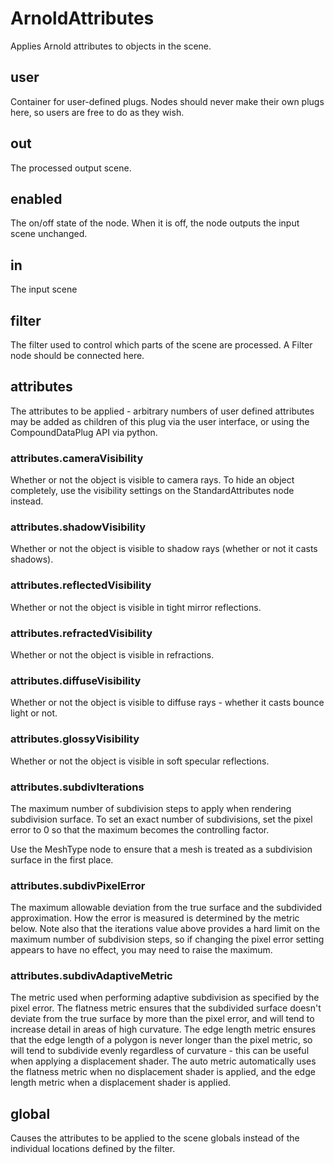 # ArnoldAttributes

Applies Arnold attributes to objects
in the scene.

## user

 Container for user-defined plugs. Nodes
should never make their own plugs here,
so users are free to do as they wish.

## out

 The processed output scene.

## enabled

 The on/off state of the node. When it is off, the node outputs the input scene unchanged.

## in

 The input scene

## filter

 The filter used to control which parts of the scene are
processed. A Filter node should be connected here.

## attributes

 The attributes to be applied - arbitrary numbers of user defined
attributes may be added as children of this plug via the user
interface, or using the CompoundDataPlug API via python.

### attributes.cameraVisibility

 Whether or not the object is visible to camera
rays. To hide an object completely, use the
visibility settings on the StandardAttributes
node instead.

### attributes.shadowVisibility

 Whether or not the object is visible to shadow
rays (whether or not it casts shadows).

### attributes.reflectedVisibility

 Whether or not the object is visible in
tight mirror reflections.

### attributes.refractedVisibility

 Whether or not the object is visible in
refractions.

### attributes.diffuseVisibility

 Whether or not the object is visible to diffuse
rays - whether it casts bounce light or not.

### attributes.glossyVisibility

 Whether or not the object is visible in
soft specular reflections.

### attributes.subdivIterations

 The maximum number of subdivision
steps to apply when rendering subdivision
surface. To set an exact number of
subdivisions, set the pixel error to
0 so that the maximum becomes the
controlling factor.

Use the MeshType node to ensure that a
mesh is treated as a subdivision surface
in the first place.

### attributes.subdivPixelError

 The maximum allowable deviation from the true
surface and the subdivided approximation. How
the error is measured is determined by the
metric below. Note also that the iterations
value above provides a hard limit on the maximum
number of subdivision steps, so if changing the
pixel error setting appears to have no effect,
you may need to raise the maximum.

### attributes.subdivAdaptiveMetric

 The metric used when performing adaptive
subdivision as specified by the pixel error.
The flatness metric ensures that the subdivided
surface doesn't deviate from the true surface
by more than the pixel error, and will tend to
increase detail in areas of high curvature. The
edge length metric ensures that the edge length
of a polygon is never longer than the pixel metric,
so will tend to subdivide evenly regardless of
curvature - this can be useful when applying a
displacement shader. The auto metric automatically
uses the flatness metric when no displacement
shader is applied, and the edge length metric when
a displacement shader is applied.

## global

 Causes the attributes to be applied to the scene globals
instead of the individual locations defined by the filter.

